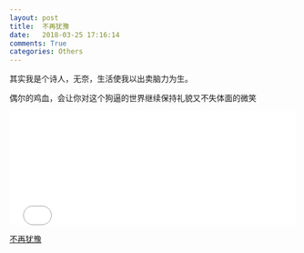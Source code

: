 ```yaml
---
layout: post
title:  不再犹豫
date:   2018-03-25 17:16:14
comments: True
categories: Others
---
```


其实我是个诗人，无奈，生活使我以出卖脑力为生。

偶尔的鸡血，会让你对这个狗逼的世界继续保持礼貌又不失体面的微笑

<iframe src="//www.bilibili.com/blackboard/player.html?aid=20687919" width="100%" height="200px" frameborder="no" scrolling="no"></iframe>

<a href="https://www.bilibili.com/video/av20687919">不再犹豫</a>